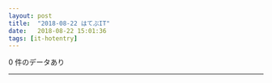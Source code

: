 ```yaml
---
layout: post
title:  "2018-08-22 はてぶIT"
date:   2018-08-22 15:01:36
tags: [it-hotentry]
---
```

0 件のデータあり

<hr>
